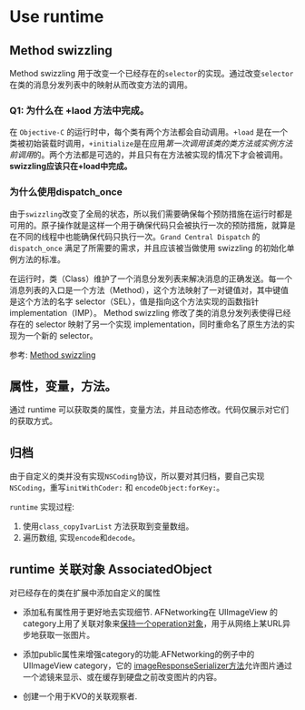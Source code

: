 # Use runtime

## Method swizzling
Method swizzling 用于改变一个已经存在的`selector`的实现。通过改变`selector`在类的消息分发列表中的映射从而改变方法的调用。

### Q1: 为什么在 +laod 方法中完成。
在 `Objective-C` 的运行时中，每个类有两个方法都会自动调用。`+load` 是在一个类被初始装载时调用，`+initialize`是在应用*第一次调用该类的类方法或实例方法前调用*的。两个方法都是可选的，并且只有在方法被实现的情况下才会被调用。
**swizzling应该只在+load中完成。**

### 为什么使用dispatch_once
由于`swizzling`改变了全局的状态，所以我们需要确保每个预防措施在运行时都是可用的。原子操作就是这样一个用于确保代码只会被执行一次的预防措施，就算是在不同的线程中也能确保代码只执行一次。`Grand Central Dispatch` 的 `dispatch_once` 满足了所需要的需求，并且应该被当做使用 swizzling 的初始化单例方法的标准。

在运行时，类（Class）维护了一个消息分发列表来解决消息的正确发送。每一个消息列表的入口是一个方法（Method），这个方法映射了一对键值对，其中键值是这个方法的名字 selector（SEL），值是指向这个方法实现的函数指针 implementation（IMP）。 Method swizzling 修改了类的消息分发列表使得已经存在的 selector 映射了另一个实现 implementation，同时重命名了原生方法的实现为一个新的 selector。


参考: [Method swizzling](http://nshipster.cn/method-swizzling/)

## 属性，变量，方法。

通过 runtime 可以获取类的属性，变量方法，并且动态修改。代码仅展示对它们的获取方式。

## 归档

由于自定义的类并没有实现`NSCoding`协议，所以要对其归档，要自己实现`NSCoding`，重写`initWithCoder:` 和 `encodeObject:forKey:`。

`runtime` 实现过程:

1. 使用`class_copyIvarList` 方法获取到变量数组。
2. 遍历数组, 实现`encode`和`decode`。


## runtime 关联对象 AssociatedObject

对已经存在的类在扩展中添加自定义的属性

- 添加私有属性用于更好地去实现细节. AFNetworking在 UIImageView 的category上用了关联对象来[保持一个operation对象](https://github.com/AFNetworking/AFNetworking/blob/2.1.0/UIKit%2BAFNetworking/UIImageView%2BAFNetworking.m#L57-L63)，用于从网络上某URL异步地获取一张图片。

- 添加public属性来增强category的功能.AFNetworking的例子中的 UIImageView category，它的 [imageResponseSerializer方法](https://github.com/AFNetworking/AFNetworking/blob/2.1.0/UIKit%2BAFNetworking/UIImageView%2BAFNetworking.h#L60-L65)允许图片通过一个滤镜来显示、或在缓存到硬盘之前改变图片的内容。
- 创建一个用于KVO的关联观察者.
